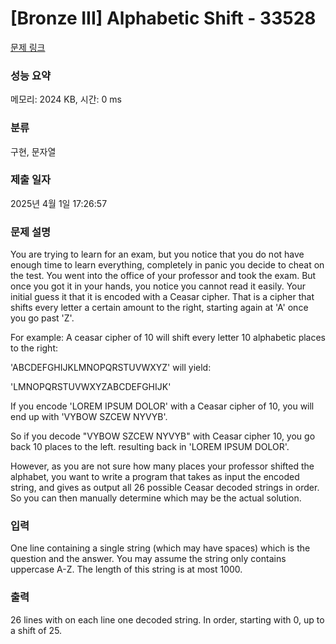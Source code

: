 # [Bronze III] Alphabetic Shift - 33528 

[문제 링크](https://www.acmicpc.net/problem/33528) 

### 성능 요약

메모리: 2024 KB, 시간: 0 ms

### 분류

구현, 문자열

### 제출 일자

2025년 4월 1일 17:26:57

### 문제 설명

<p>You are trying to learn for an exam, but you notice that you do not have enough time to learn everything, completely in panic you decide to cheat on the test. You went into the office of your professor and took the exam. But once you got it in your hands, you notice you cannot read it easily. Your initial guess it that it is encoded with a Ceasar cipher. That is a cipher that shifts every letter a certain amount to the right, starting again at 'A' once you go past 'Z'.</p>

<p>For example: A ceasar cipher of 10 will shift every letter 10 alphabetic places to the right:</p>

<p>'ABCDEFGHIJKLMNOPQRSTUVWXYZ' will yield:</p>

<p>'LMNOPQRSTUVWXYZABCDEFGHIJK'</p>

<p>If you encode 'LOREM IPSUM DOLOR' with a Ceasar cipher of 10, you will end up with 'VYBOW SZCEW NYVYB'.</p>

<p>So if you decode "VYBOW SZCEW NYVYB" with Ceasar cipher 10, you go back 10 places to the left. resulting back in 'LOREM IPSUM DOLOR'.</p>

<p>However, as you are not sure how many places your professor shifted the alphabet, you want to write a program that takes as input the encoded string, and gives as output all 26 possible Ceasar decoded strings in order. So you can then manually determine which may be the actual solution.</p>

### 입력 

 <p>One line containing a single string (which may have spaces) which is the question and the answer. You may assume the string only contains uppercase A-Z. The length of this string is at most 1000.</p>

### 출력 

 <p>26 lines with on each line one decoded string. In order, starting with 0, up to a shift of 25.</p>

